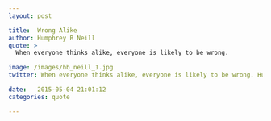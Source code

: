 ```yaml
---
layout: post

title:  Wrong Alike
author: Humphrey B Neill
quote: >
  When everyone thinks alike, everyone is likely to be wrong.

image: /images/hb_neill_1.jpg
twitter: When everyone thinks alike, everyone is likely to be wrong. Humphrey B Neill http://quotes.stockflare.com/

date:   2015-05-04 21:01:12
categories: quote

---
```


